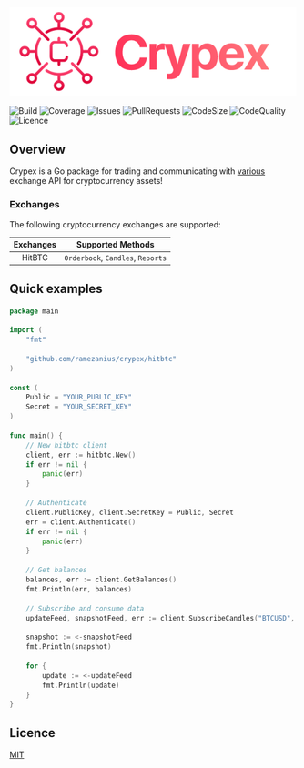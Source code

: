 <img src=".github/crypex.png" alt="Crypex Logo" />

![Build](https://img.shields.io/github/workflow/status/ramezanius/crypex/Crypex?label=build)
![Coverage](https://img.shields.io/codacy/coverage/6996e8a7fdb845eea86f02740f57e94b?label=coverage)
![Issues](https://img.shields.io/github/issues/ramezanius/crypex?label=issues)
![PullRequests](https://img.shields.io/github/issues-pr/ramezanius/crypex?label=pull%20requests)
![CodeSize](https://img.shields.io/github/languages/code-size/ramezanius/crypex?label=code%20size)
![CodeQuality](https://img.shields.io/codacy/grade/6996e8a7fdb845eea86f02740f57e94b?label=code%20quality)
![Licence](https://img.shields.io/github/license/ramezanius/crypex?label=licence)

## Overview
Crypex is a Go package for trading and communicating with [various](#Exchanges) exchange API for cryptocurrency assets!

### Exchanges
The following cryptocurrency exchanges are supported:  

Exchanges | Supported Methods
:-:|:-:
HitBTC | `Orderbook`, `Candles`, `Reports`

## Quick examples
```go
package main

import (
	"fmt"

	"github.com/ramezanius/crypex/hitbtc"
)

const (
	Public = "YOUR_PUBLIC_KEY"
	Secret = "YOUR_SECRET_KEY"
)

func main() {
	// New hitbtc client
	client, err := hitbtc.New()
	if err != nil {
		panic(err)
	}

	// Authenticate
	client.PublicKey, client.SecretKey = Public, Secret
	err = client.Authenticate()
	if err != nil {
		panic(err)
	}

	// Get balances
	balances, err := client.GetBalances()
	fmt.Println(err, balances)

	// Subscribe and consume data
	updateFeed, snapshotFeed, err := client.SubscribeCandles("BTCUSD", "M1", 100)

	snapshot := <-snapshotFeed
	fmt.Println(snapshot)

	for {
		update := <-updateFeed
		fmt.Println(update)
	}
}
```

## Licence
[MIT](LICENCE)
